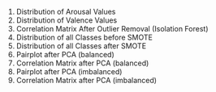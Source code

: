 

1. Distribution of Arousal Values
2. Distribution of Valence Values
3. Correlation Matrix After Outlier Removal (Isolation Forest)
4. Distribution of all Classes before SMOTE 
5. Distribution of all Classes after SMOTE
6. Pairplot after PCA (balanced)
7. Correlation Matrix after PCA (balanced)
8. Pairplot after PCA (imbalanced)
9. Correlation Matrix after PCA (imbalanced)